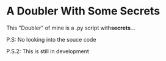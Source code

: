 # A Doubler With Some Secrets
<p>This "Doubler" of mine is a .py script with<strong>secrets</strong>...</p>
<p>P.S: No looking into the souce code</p>
<p>P.S.2: This is still in development</p>
